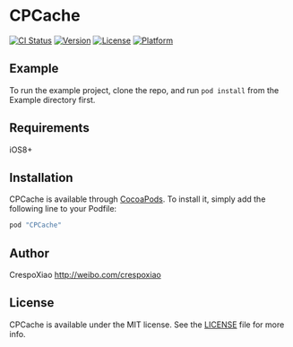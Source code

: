 # CPCache

[![CI Status](http://img.shields.io/travis/xiaochengfei/CPCache.svg?style=flat)](https://travis-ci.org/xiaochengfei/CPCache)
[![Version](https://img.shields.io/cocoapods/v/CPCache.svg?style=flat)](http://cocoapods.org/pods/CPCache)
[![License](https://img.shields.io/cocoapods/l/CPCache.svg?style=flat)](http://cocoapods.org/pods/CPCache)
[![Platform](https://img.shields.io/cocoapods/p/CPCache.svg?style=flat)](http://cocoapods.org/pods/CPCache)

## Example

To run the example project, clone the repo, and run `pod install` from the Example directory first.

## Requirements
iOS8+

## Installation

CPCache is available through [CocoaPods](http://cocoapods.org). To install
it, simply add the following line to your Podfile:

```ruby
pod "CPCache"
```

## Author

CrespoXiao <http://weibo.com/crespoxiao>

## License

CPCache is available under the MIT license. See the [LICENSE](LICENSE) file for more info.
